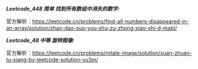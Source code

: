 **_Leetcode_448 简单 找到所有数组中消失的数字:_**

官方解析：https://leetcode.cn/problems/find-all-numbers-disappeared-in-an-array/solution/zhao-dao-suo-you-shu-zu-zhong-xiao-shi-d-mabl/

**_Leetcode_48 中等 旋转图像:_**

官方解析：https://leetcode.cn/problems/rotate-image/solution/xuan-zhuan-tu-xiang-by-leetcode-solution-vu3m/
